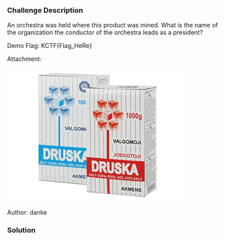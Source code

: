 ### Challenge Description 

An orchestra was held where this product was mined. What is the name of the organization the conductor of the orchestra leads as a president?

Demo Flag: KCTF{Flag_HeRe}

Attachment: 

![Alt text](attachments/flavour-enhancer/chall_1.jpg)

Author: danke

### Solution 

